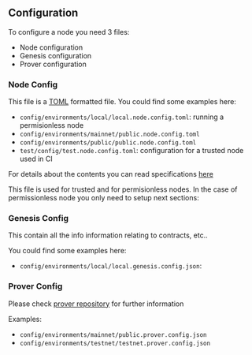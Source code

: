 ## Configuration

To configure a node you need 3 files: 
- Node configuration
- Genesis configuration
- Prover configuration

### Node Config
This file is a [TOML](https://en.wikipedia.org/wiki/TOML#) formatted file. 
You could find some examples here: 
 - `config/environments/local/local.node.config.toml`: running a permisionless node
  - `config/environments/mainnet/public.node.config.toml`
  - `config/environments/public/public.node.config.toml`
  - `test/config/test.node.config.toml`: configuration for a trusted node used in CI

  For details about the contents you can read specifications [here](config-file/config-doc.md)

This file is used for trusted and for permisionless nodes. In the case of permissionless node you only need to setup next sections: 



### Genesis Config
This contain all the info information relating to contracts, etc..

You could find some examples here: 
- `config/environments/local/local.genesis.config.json`:


### Prover Config

Please check [prover repository](https://github.com/0xPolygonHermez/zkevm-prover)  for further information

Examples: 
 - `config/environments/mainnet/public.prover.config.json`
 - `config/environments/testnet/testnet.prover.config.json`
